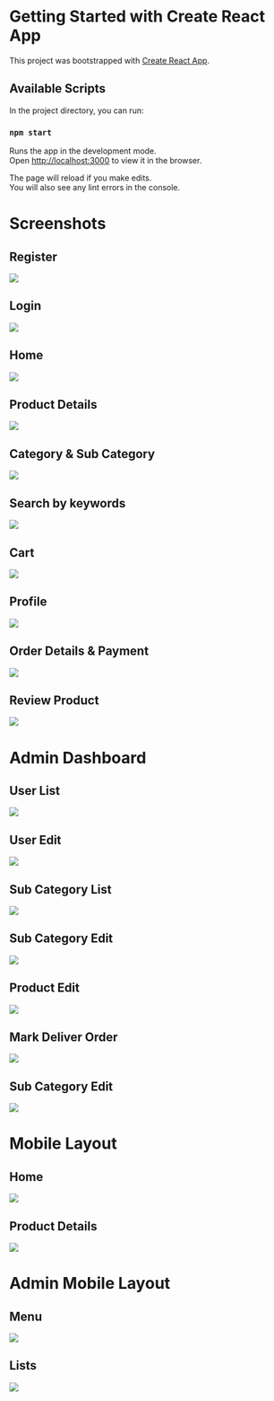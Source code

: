 # Getting Started with Create React App

This project was bootstrapped with [Create React App](https://github.com/facebook/create-react-app).

## Available Scripts

In the project directory, you can run:

### `npm start`

Runs the app in the development mode.\
Open [http://localhost:3000](http://localhost:3000) to view it in the browser.

The page will reload if you make edits.\
You will also see any lint errors in the console.

# Screenshots

## Register

<img src="https://raw.githubusercontent.com/kyawthura-gg/ecommerce-react/master/screenshots/1-register.png">

## Login

<img src="https://raw.githubusercontent.com/kyawthura-gg/ecommerce-react/master/screenshots/2-login.png">

## Home

<img src="https://raw.githubusercontent.com/kyawthura-gg/ecommerce-react/master/screenshots/3-home.png">

## Product Details

<img src="https://raw.githubusercontent.com/kyawthura-gg/ecommerce-react/master/screenshots/4-p-details.png">

## Category & Sub Category

<img src="https://raw.githubusercontent.com/kyawthura-gg/ecommerce-react/master/screenshots/5-category-subcateogry.png">

## Search by keywords

<img src="https://raw.githubusercontent.com/kyawthura-gg/ecommerce-react/master/screenshots/6-search.png">

## Cart

<img src="https://raw.githubusercontent.com/kyawthura-gg/ecommerce-react/master/screenshots/7-cart.png">

## Profile

<img src="https://raw.githubusercontent.com/kyawthura-gg/ecommerce-react/master/screenshots/8-profile.png">

## Order Details & Payment

<img src="https://raw.githubusercontent.com/kyawthura-gg/ecommerce-react/master/screenshots/9-order-payment.png">

## Review Product

<img src="https://raw.githubusercontent.com/kyawthura-gg/ecommerce-react/master/screenshots/10-review-p.png">

# Admin Dashboard

## User List

<img src="https://raw.githubusercontent.com/kyawthura-gg/ecommerce-react/master/screenshots/a-0.png">

## User Edit

<img src="https://raw.githubusercontent.com/kyawthura-gg/ecommerce-react/master/screenshots/a-1.png">

## Sub Category List

<img src="https://raw.githubusercontent.com/kyawthura-gg/ecommerce-react/master/screenshots/a-2.png">

## Sub Category Edit

<img src="https://raw.githubusercontent.com/kyawthura-gg/ecommerce-react/master/screenshots/a-3.png">

## Product Edit

<img src="https://raw.githubusercontent.com/kyawthura-gg/ecommerce-react/master/screenshots/a-4.png">

## Mark Deliver Order

<img src="https://raw.githubusercontent.com/kyawthura-gg/ecommerce-react/master/screenshots/a-5.png">

## Sub Category Edit

<img src="https://raw.githubusercontent.com/kyawthura-gg/ecommerce-react/master/screenshots/a-3.png">

# Mobile Layout

## Home

<img src="https://raw.githubusercontent.com/kyawthura-gg/ecommerce-react/master/screenshots/m-1.png">

## Product Details

<img src="https://raw.githubusercontent.com/kyawthura-gg/ecommerce-react/master/screenshots/m-2.png">

# Admin Mobile Layout

## Menu

<img src="https://raw.githubusercontent.com/kyawthura-gg/ecommerce-react/master/screenshots/m-3.png">

## Lists

<img src="https://raw.githubusercontent.com/kyawthura-gg/ecommerce-react/master/screenshots/m-4.png">
